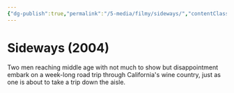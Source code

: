 ```yaml
---
{"dg-publish":true,"permalink":"/5-media/filmy/sideways/","contentClasses":"movie","tags":["to-watch","фильм","#Comedy","#Drama","#Romance"]}
---
```


# Sideways (2004)
 
Two men reaching middle age with not much to show but disappointment embark on a week-long road trip through California's wine country, just as one is about to take a trip down the aisle.

